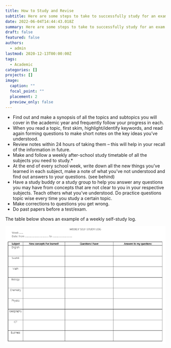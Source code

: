 ```yaml
---
title: How to Study and Revise
subtitle: Here are some steps to take to successfully study for an exam
date: 2022-06-04T14:44:43.018Z
summary: Here are some steps to take to successfully study for an exam
draft: false
featured: false
authors:
  - admin
lastmod: 2020-12-13T00:00:00Z
tags:
  - Academic
categories: []
projects: []
image:
  caption: ""
  focal_point: ""
  placement: 2
  preview_only: false
---
```

* Find out and make a synopsis of all the topics and subtopics you will cover in the academic year and frequently follow your progress in each.
* When you read a topic, first skim, highlight/identify keywords, and read again forming questions to make short notes on the key ideas you’ve understood. 
* Review notes within 24 hours of taking them – this will help in your recall of the information in future.
* Make and follow a weekly after-school study timetable of all the subjects you need to study.*
*  At the end of every school week, write down all the new things you’ve learned in each subject, make a note of what you’ve not understood and find out answers to your questions. (see behind)
* Have a study buddy or a study group to help you answer any questions you may have from concepts that are not clear to you in your respective subjects. Teach others what you’ve understood.
  Do practice questions topic wise every time you study a certain topic. 
* Make corrections to questions you get wrong.
* Do past papers before a test/exam.

The table below shows an example of a weekly self-study log.

![Weekly self-study log](schedule.png "Weekly self-study log")